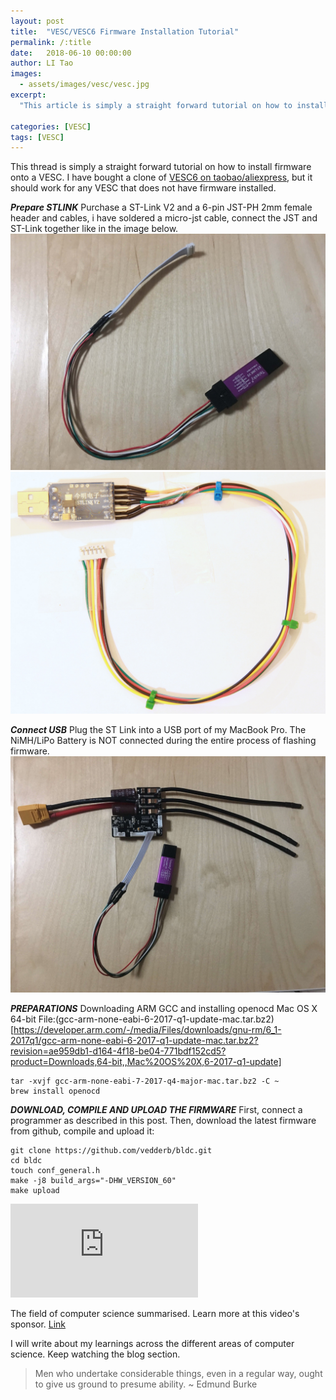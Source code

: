 ```yaml
---
layout: post
title:  "VESC/VESC6 Firmware Installation Tutorial"
permalink: /:title
date:   2018-06-10 00:00:00
author: LI Tao
images:
  - assets/images/vesc/vesc.jpg
excerpt:
  "This article is simply a straight forward tutorial on how to install firmware onto a VESC under macOS."

categories: [VESC]
tags: [VESC]
---
```


[//]: # (Image References)
[image1]: assets/images/vesc/stlink.jpg "stlink"
[image2]: assets/images/vesc/stlink2.jpg "stlink2"
[image3]: assets/images/vesc/vesc.jpg "vesc"

This thread is simply a straight forward tutorial on how to install firmware onto a VESC. I have bought a clone of [VESC6 on taobao/aliexpress](https://item.taobao.com/item.htm?id=568914049411), but it should work for any VESC that does not have firmware installed.

***Prepare STLINK***
Purchase a ST-Link V2 and a 6-pin JST-PH 2mm female header and cables, i have soldered a micro-jst cable, connect the JST and ST-Link together like in the image below.
![alt text][image1]
![alt text][image2]

***Connect USB***
Plug the ST Link into a USB port of my MacBook Pro. The NiMH/LiPo Battery is NOT connected during the entire process of flashing firmware.
![alt text][image3]

***PREPARATIONS***
Downloading ARM GCC and installing openocd
Mac OS X 64-bit
File:(gcc-arm-none-eabi-6-2017-q1-update-mac.tar.bz2)[https://developer.arm.com/-/media/Files/downloads/gnu-rm/6_1-2017q1/gcc-arm-none-eabi-6-2017-q1-update-mac.tar.bz2?revision=ae959db1-d164-4f18-be04-771bdf152cd5?product=Downloads,64-bit,,Mac%20OS%20X,6-2017-q1-update]

```
tar -xvjf gcc-arm-none-eabi-7-2017-q4-major-mac.tar.bz2 -C ~
brew install openocd

```
***DOWNLOAD, COMPILE AND UPLOAD THE FIRMWARE***
First, connect a programmer as described in this post. Then, download the latest firmware from github, compile and upload it:

```
git clone https://github.com/vedderb/bldc.git
cd bldc
touch conf_general.h
make -j8 build_args="-DHW_VERSION_60"
make upload

```

<div class="container">
<iframe src="https://www.youtube.com/embed/SzJ46YA_RaA?rel=0" frameborder="0" allow="autoplay; encrypted-media" allowfullscreen class="video"></iframe>
</div>


The field of computer science summarised. Learn more at this video's sponsor. [Link](https://brilliant.org/dos)

I will write about my learnings across the different areas of computer science. Keep watching the blog section.

[1]: https://en.wikipedia.org/wiki/Computer_science

> Men who undertake considerable things, even in a regular way, ought to give us ground to presume ability. ~ Edmund Burke
